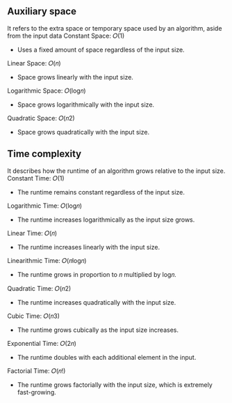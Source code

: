 ## Auxiliary space
It refers to the extra space or temporary space used by an algorithm, aside from the input data
Constant Space: 𝑂(1)
 - Uses a fixed amount of space regardless of the input size.

Linear Space: 𝑂(𝑛)
 - Space grows linearly with the input size.

Logarithmic Space: 𝑂(log⁡𝑛)
 - Space grows logarithmically with the input size.
 
Quadratic Space: 𝑂(𝑛2)
 - Space grows quadratically with the input size.

## Time complexity
It describes how the runtime of an algorithm grows relative to the input size.
Constant Time: 𝑂(1)
 - The runtime remains constant regardless of the input size.

Logarithmic Time: 𝑂(log𝑛)
 - The runtime increases logarithmically as the input size grows.

Linear Time: 𝑂(𝑛)
 - The runtime increases linearly with the input size.

Linearithmic Time: 𝑂(𝑛log⁡𝑛)
 - The runtime grows in proportion to 𝑛 multiplied by log⁡𝑛.

Quadratic Time: 𝑂(𝑛2)
 - The runtime increases quadratically with the input size.

Cubic Time: 𝑂(𝑛3)
 - The runtime grows cubically as the input size increases.

Exponential Time: 𝑂(2𝑛)
 - The runtime doubles with each additional element in the input.

Factorial Time: 𝑂(𝑛!)
 - The runtime grows factorially with the input size, which is extremely fast-growing.
